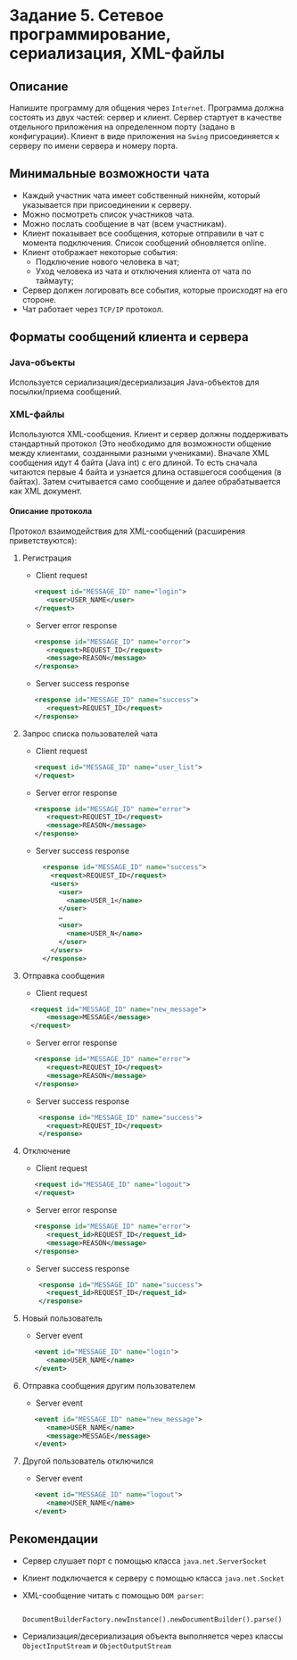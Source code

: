 # Задание 5. Сетевое программирование, сериализация, XML-файлы

## Описание
Напишите программу для общения через `Internet`. 
Программа должна состоять из двух частей: сервер и клиент. 
Сервер стартует в качестве отдельного приложения на определенном порту (задано в конфигурации). 
Клиент в виде приложения на `Swing` присоединяется к серверу по имени сервера и номеру порта.

## Минимальные возможности чата

+ Каждый участник чата имеет собственный никнейм, который указывается при присоединении к серверу.
+ Можно посмотреть список участников чата.
+ Можно послать сообщение в чат (всем участникам).
+ Клиент показывает все сообщения, которые отправили в чат с момента подключения. 
Список сообщений обновляется online.
+ Клиент отображает некоторые события: 
  + Подключение нового человека в чат;
  + Уход человека из чата и отключения клиента от чата по таймауту;
+ Сервер должен логировать все события, которые происходят на его стороне.
+ Чат работает через `TCP/IP` протокол.

## Форматы сообщений клиента и сервера 

### Java-объекты

Используется сериализация/десериализация Java-объектов для посылки/приема сообщений.

### XML-файлы 

Используются XML-сообщения.
Клиент и сервер должны поддерживать стандартный протокол (Это необходимо для возможности общение между клиентами, созданными разными учениками).
Вначале XML сообщения идут 4 байта (Java int) с его длиной. То есть сначала
читаются первые 4 байта и узнается длина оставшегося сообщения (в байтах).
Затем считывается само сообщение и далее обрабатывается как XML документ.

#### Описание протокола

Протокол взаимодействия для XML-сообщений (расширения приветствуются):

1. Регистрация

   + Client request

   ```xml
      <request id="MESSAGE_ID" name="login">
         <user>USER_NAME</user>
      </request>
   ```

   + Server error response

   ```xml
      <response id="MESSAGE_ID" name="error">
         <request>REQUEST_ID</request>
         <message>REASON</message>
      </response>
   ```

   + Server success response

   ```xml
      <response id="MESSAGE_ID" name="success">
         <request>REQUEST_ID</request>
      </response>
   ```

2. Запрос списка пользователей чата

   + Client request

   ```xml
      <request id="MESSAGE_ID" name="user_list">
      </request>
   ```

   + Server error response

   ```xml
      <response id="MESSAGE_ID" name="error">
         <request>REQUEST_ID</request>
         <message>REASON</message>
      </response>
   ```

   + Server success response

   ```xml
        <response id="MESSAGE_ID" name="success">
          <request>REQUEST_ID</request>
          <users>
            <user>
              <name>USER_1</name>
            </user>
            …
            <user>
              <name>USER_N</name>
            </user>
          </users>
        </response>
     ```

3. Отправка сообщения

   + Client request

   ```xml
     <request id="MESSAGE_ID" name="new_message">
         <message>MESSAGE</message>
     </request>
     ```

   + Server error response
   
   ```xml
      <response id="MESSAGE_ID" name="error">
         <request>REQUEST_ID</request>
         <message>REASON</message>
      </response>
   ```

   + Server success response
 
   ```xml
       <response id="MESSAGE_ID" name="success">
         <request>REQUEST_ID</request>
       </response>
    ```

4. Отключение

   + Client request
   
   ```xml
      <request id="MESSAGE_ID" name="logout">
      </request>
   ```
   
   + Server error response
   
   ```xml
      <response id="MESSAGE_ID" name="error">
         <request_id>REQUEST_ID</request_id>
         <message>REASON</message>
      </response>
   ```
   
   + Server success response
   
   ```xml
       <response id="MESSAGE_ID" name="success">
         <request_id>REQUEST_ID</request_id>
       </response>
   ```

5. Новый пользователь

   + Server event

   ```xml
      <event id="MESSAGE_ID" name="login">
         <name>USER_NAME</name>
      </event>
   ```

6. Отправка сообщения другим пользователем

   + Server event

   ```xml
      <event id="MESSAGE_ID" name="new_message">
         <name>USER_NAME</name>
         <message>MESSAGE</message>
      </event>
   ```

7. Другой пользователь отключился

   + Server event

   ```xml
      <event id="MESSAGE_ID" name="logout">
         <name>USER_NAME</name>
      </event>
   ```

## Рекомендации

+ Сервер слушает порт с помощью класса `java.net.ServerSocket`
+ Клиент подключается к серверу с помощью класса `java.net.Socket`
+ XML-сообщение читать с помощью `DOM parser`:
   ```
      DocumentBuilderFactory.newInstance().newDocumentBuilder().parse()
   ```

+ Сериализация/десериализация объекта выполняется через классы `ObjectInputStream` и `ObjectOutputStream`
